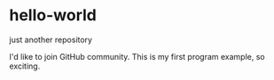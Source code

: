 # hello-world
just another repository

I'd like to join GitHub community.
This is my first program example, so exciting.
